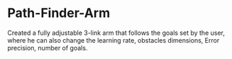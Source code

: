 # Path-Finder-Arm
Created a fully adjustable 3-link arm that follows the goals set by the user, where he can also change the learning rate, obstacles dimensions, Error precision, number of goals.
